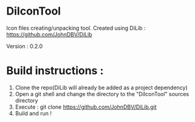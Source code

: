 # DiIconTool
Icon files creating/unpacking tool.
Created using DiLib : https://github.com/JohnDBV/DiLib

Version : 0.2.0

# Build instructions : 

1. Clone the repo(DiLib will already be added as a project dependency)
2. Open a git shell and change the directory to the "DiIconTool" sources directory
3. Execute : git clone https://github.com/JohnDBV/DiLib.git
4. Build and run !
